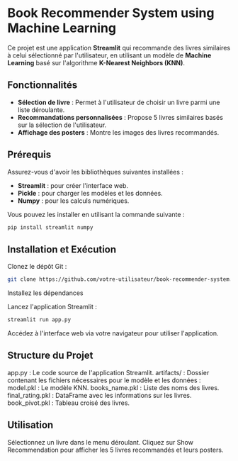 # Book Recommender System using Machine Learning

Ce projet est une application **Streamlit** qui recommande des livres similaires à celui sélectionné par l'utilisateur, en utilisant un modèle de **Machine Learning** basé sur l'algorithme **K-Nearest Neighbors (KNN)**.

## Fonctionnalités

- **Sélection de livre** : Permet à l'utilisateur de choisir un livre parmi une liste déroulante.
- **Recommandations personnalisées** : Propose 5 livres similaires basés sur la sélection de l'utilisateur.
- **Affichage des posters** : Montre les images des livres recommandés.

## Prérequis

Assurez-vous d'avoir les bibliothèques suivantes installées :

- **Streamlit** : pour créer l'interface web.
- **Pickle** : pour charger les modèles et les données.
- **Numpy** : pour les calculs numériques.

Vous pouvez les installer en utilisant la commande suivante :

```bash
pip install streamlit numpy
```

## Installation et Exécution
Clonez le dépôt Git :

```bash
git clone https://github.com/votre-utilisateur/book-recommender-system.git
```
Installez les dépendances 

Lancez l'application Streamlit :
```bash
streamlit run app.py
```

Accédez à l'interface web via votre navigateur pour utiliser l'application.

## Structure du Projet
app.py : Le code source de l'application Streamlit.
artifacts/ : Dossier contenant les fichiers nécessaires pour le modèle et les données :
model.pkl : Le modèle KNN.
books_name.pkl : Liste des noms des livres.
final_rating.pkl : DataFrame avec les informations sur les livres.
book_pivot.pkl : Tableau croisé des livres.

## Utilisation
Sélectionnez un livre dans le menu déroulant.
Cliquez sur Show Recommendation pour afficher les 5 livres recommandés et leurs posters.
